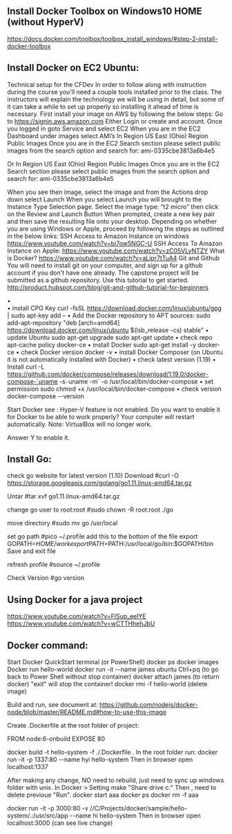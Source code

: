 	

Install Docker Toolbox on Windows10 HOME  (without HyperV)
-----------------------------------	
https://docs.docker.com/toolbox/toolbox_install_windows/#step-2-install-docker-toolbox
	



Install Docker on EC2 Ubuntu:
-------------------------------------
Technical setup for the CFDev 
In order to follow along with instruction during the course you'll need a couple tools installed prior to the class. The instructors will explain the technology we will be using in detail, but some of it can take a while to set up properly so installing it ahead of time is necessary. 
First install your image on AWS by following the below steps: 
Go to https://signin.aws.amazon.com 
Either Login or create and account. Once you logged in goto Service and select EC2 
When you are in the EC2 Dashboard under images select AMI’s 
In Region US East (Ohio) Region Public Images Once you are in the EC2 Search section please select public images from the search option and search for: ami-0335cbe3813a6b4e5 

Or In Region US East (Ohio) Region Public Images Once you are in the EC2 Search section please select public images from the search option and search for: ami-0335cbe3813a6b4e5 

When you see then image, select the image and from the Actions drop down select Launch 
When you select Launch you will brought to the Instance Type Selection page. 
Select the image type: “t2 micro” then click on the Review and Launch Button 
When prompted, create a new key pair and then save the resulting file onto your desktop. 
Depending on whether you are using Windows or Apple, proceed by following the steps as outlined in the below links: 
SSH Access to Amazon Instance on windows 
https://www.youtube.com/watch?v=bi7ow5NGC-U 
SSH Access To Amazon Instance on Apple: 
https://www.youtube.com/watch?v=zC05VLyNTZY 
What is Docker? 
https://www.youtube.com/watch?v=aLipr7tTuA4 
Git and Github 
You will need to install git on your computer, and sign up for a github account if you don't have one already. The capstone project will be submitted as a github repository. Use this tutorial to get started. 
http://product.hubspot.com/blog/git-and-github-tutorial-for-beginners



•	
•	install CPG Key
	curl -fsSL https://download.docker.com/linux/ubuntu/gpg | sudo apt-key add –
•	Add the Docker repository to APT sources:
	sudo add-apt-repository "deb [arch=amd64] https://download.docker.com/linux/ubuntu $(lsb_release -cs) stable"
•	update Ubuntu
	sudo apt-get upgrade
	sudo apt-get update
•	check repo
	apt-cache policy docker-ce
•	install Docker
	sudo apt-get install -y docker-ce
•	check Docker version
	docker -v
•	install Docker Composer (on Ubuntu it is not automatically installed with Docker)
•	check latest version (1.19)
•	Install
	curl -L https://github.com/docker/compose/releases/download/1.19.0/docker-compose-`uname -s`-`uname -m` -o /usr/local/bin/docker-compose
•	set permission
	sudo chmod +x /usr/local/bin/docker-compose
•	check version
	docker-compose --version

Start Docker see :
Hyper-V feature is not enabled.
Do you want to enable it for Docker to be able to work properly?
Your computer will restart automatically.
Note: VirtualBox will no longer work.

Answer Y to enable it.



Install Go:
------------------------------------------------------------------------------------------

check go website for latest version (1.10)
Download
#curl -O https://storage.googleapis.com/golang/go1.11.linux-amd64.tar.gz

Untar
#tar xvf go1.11.linux-amd64.tar.gz

change go user to root:root
#sudo chown -R root:root ./go

move directory
#sudo mv go /usr/local

set go path
#pico ~/.profile
add this to the bottom of the file
  export GOPATH=$HOME/work
  export PATH=$PATH:/usr/local/go/bin:$GOPATH/bin
Save and exit file 

refresh profile
#source ~/.profile

Check Version
#go version


Using Docker for a java project
-----------------------------------------
https://www.youtube.com/watch?v=FlSup_eelYE
https://www.youtube.com/watch?v=wCTTHhehJbU

Docker command:
--------------------

Start Docker QuickStart terminal (or PowerShell)
docker ps
docker images
Docker run hello-world
docker run -it --name james ubuntu
Ctrl+pq  (to go back to Power Shell without stop container)
docker attach james  (to return docker)
"exit" will stop the container!
docker rmi -f hello-world (delete image)

Build and run, see document at:
https://github.com/nodejs/docker-node/blob/master/README.md#how-to-use-this-image


Create .Dockerfile at the root folder of project:

FROM node:6-onbuild
EXPOSE 80 

docker build -t hello-system  -f ./.Dockerfile .
In the root folder run: docker run -it -p 1337:80 --name hyi hello-system
Then in browser open  localhost:1337

After making any change, NO need to rebuild, just  need to sync up windows folder with unix. 
In Docker > Setting make "Share drive c:" 
Then , need to delete previoue "Run".
docker start aaa
docker ps
docker rm -f aaa

docker run -it -p 3000:80 -v //C/Projects/docker/sample/hello-system/.:/usr/src/app --name hi hello-system
Then in browser open  localhost:3000    (can see live change)



